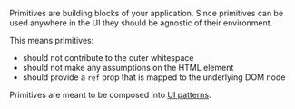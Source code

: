 Primitives are building blocks of your application. Since primitives can be used anywhere in the UI they should be agnostic of their environment.

This means primitives:

- should not contribute to the outer whitespace
- should not make any assumptions on the HTML element
- should provide a `ref` prop that is mapped to the underlying DOM node

Primitives are meant to be composed into [UI patterns](/patterns).
